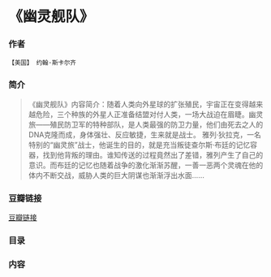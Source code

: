 《幽灵舰队》
=============================

### 作者
    【美国】 约翰·斯卡尔齐 

### 简介
> 《幽灵舰队》内容简介：随着人类向外星球的扩张殖民，宇宙正在变得越来越危险，三个种族的外星人正准备结盟对付人类，一场大战迫在眉睫。幽灵旅——殖民防卫军的特种部队，是人类最强的防卫力量，他们由死去之人的DNA克隆而成，身体强壮、反应敏捷，生来就是战士。
雅列·狄拉克，一名特别的“幽灵旅”战士，他诞生的目的，就是充当叛徒查尔斯·布廷的记忆容器，找到他背叛的理由。谁知传送的过程竟然出了差错，雅列产生了自己的意识。而布廷的记忆也随着战争的激化渐渐苏醒，一善一恶两个灵魂在他的体内不断交战，威胁人类的巨大阴谋也渐渐浮出水面……

### 豆瓣链接
  [豆瓣链接](http://book.douban.com/subject/24840349/)

### 目录

### 内容 